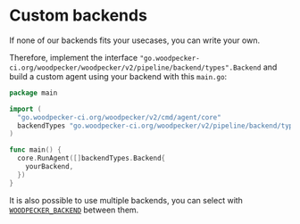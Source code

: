 # Custom backends

If none of our backends fits your usecases, you can write your own.

Therefore, implement the interface `"go.woodpecker-ci.org/woodpecker/woodpecker/v2/pipeline/backend/types".Backend` and
build a custom agent using your backend with this `main.go`:

```go
package main

import (
  "go.woodpecker-ci.org/woodpecker/v2/cmd/agent/core"
  backendTypes "go.woodpecker-ci.org/woodpecker/v2/pipeline/backend/types"
)

func main() {
  core.RunAgent([]backendTypes.Backend{
    yourBackend,
  })
}
```

It is also possible to use multiple backends, you can select with [`WOODPECKER_BACKEND`](../30-administration/15-agent-config.md#woodpecker_backend) between them.
